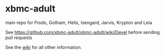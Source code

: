 xbmc-adult
==========

main repo for Frodo, Gotham, Helix, Isengard, Jarvis, Krypton and Leia

See https://github.com/xbmc-adult/xbmc-adult/wiki/Devel before sending pull
requests

See the [wiki](https://github.com/xbmc-adult/xbmc-adult/wiki) for all other information.
